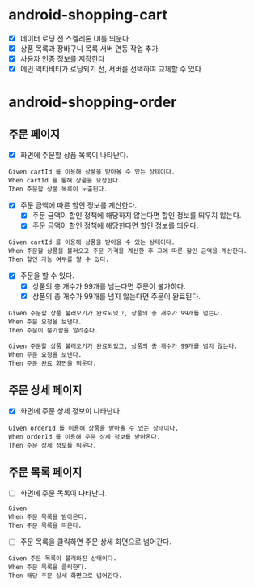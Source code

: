 # android-shopping-cart

- [x] 데이터 로딩 전 스켈레톤 UI를 띄운다
- [x] 상품 목록과 장바구니 목록 서버 연동 작업 추가
- [x] 사용자 인증 정보를 저장한다
- [x] 메인 액티비티가 로딩되기 전, 서버를 선택하여 교체할 수 있다

# android-shopping-order

## 주문 페이지

- [x] 화면에 주문할 상품 목록이 나타난다.

```gherkin
Given cartId 를 이용해 상품을 받아올 수 있는 상태이다.
When cartId 를 통해 상품을 요청한다.
Then 주문할 상품 목록이 노출된다.
```

- [x] 주문 금액에 따른 할인 정보를 계산한다.
    - [x] 주문 금액이 할인 정책에 해당하지 않는다면 할인 정보를 띄우지 않는다.
    - [x] 주문 금액이 할인 정책에 해당한다면 할인 정보를 띄운다.

 ```gherkin
Given cartId 를 이용해 상품을 받아올 수 있는 상태이다.
When 주문할 상품을 불러오고 주문 가격을 계산한 후 그에 따른 할인 금액을 계산한다.
Then 할인 가능 여부를 알 수 있다.
```

- [x] 주문을 할 수 있다.
    - [x] 상품의 총 개수가 99개를 넘는다면 주문이 불가하다.
    - [x] 상품의 총 개수가 99개를 넘지 않는다면 주문이 완료된다.

```gherkin
Given 주문할 상품 불러오기가 완료되었고, 상품의 총 개수가 99개를 넘는다.
When 주문 요청을 보낸다.
Then 주문이 불가함을 알려준다.
```

 ```gherkin
Given 주문할 상품 불러오기가 완료되었고, 상품의 총 개수가 99개를 넘지 않는다.
When 주문 요청을 보낸다.
Then 주문 완료 화면을 띄운다.
```

## 주문 상세 페이지

- [x] 화면에 주문 상세 정보이 나타난다.

```gherkin
Given orderId 를 이용해 상품을 받아올 수 있는 상태이다.
When orderId 를 이용해 주문 상세 정보를 받아온다.
Then 주문 상세 정보를 띄운다.
```

## 주문 목록 페이지

- [ ] 화면에 주문 목록이 나타난다.
```gherkin
Given 
When 주문 목록을 받아온다.
Then 주문 목록을 띄운다.
```
- [ ] 주문 목록을 클릭하면 주문 상세 화면으로 넘어간다.
```gherkin
Given 주문 목록이 불러와진 상태이다.
When 주문 목록을 클릭한다.
Then 해당 주문 상세 화면으로 넘어간다.
```
